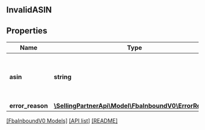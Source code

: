 ## InvalidASIN

## Properties

Name | Type | Description | Notes
------------ | ------------- | ------------- | -------------
**asin** | **string** | The Amazon Standard Identification Number (ASIN) of the item. | [optional]
**error_reason** | [**\SellingPartnerApi\Model\FbaInboundV0\ErrorReason**](ErrorReason.md) |  | [optional]

[[FbaInboundV0 Models]](../) [[API list]](../../Api) [[README]](../../../README.md)
